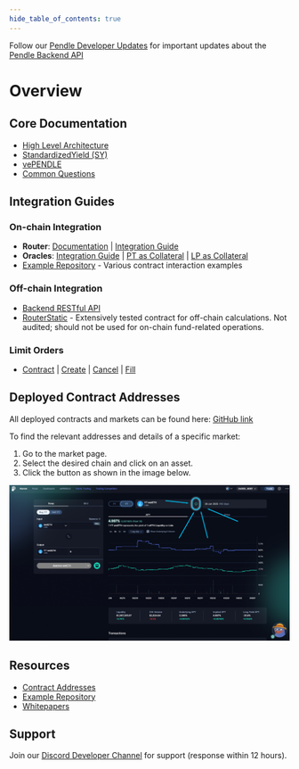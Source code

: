 ```yaml
---
hide_table_of_contents: true
---
```


Follow our [Pendle Developer Updates](https://t.me/pendledevelopers) for important updates about the [Pendle Backend API](https://api-v2.pendle.finance/core/docs)

# Overview

## Core Documentation
- [High Level Architecture](./HighLevelArchitecture.md)
- [StandardizedYield (SY)](./Contracts/StandardizedYield.md)
- [vePENDLE](./Contracts/vePENDLE.md)
- [Common Questions](./UncategorisedQuestions.md)

## Integration Guides

### On-chain Integration
- **Router**: [Documentation](./Contracts/PendleRouter.md) | [Integration Guide](./Backend/HowToIntegratePendleRouterToBuyAndSellPTsAndYTs.md)
- **Oracles**: [Integration Guide](./Oracles/HowToIntegratePtAndLpOracle.md) | [PT as Collateral](./Oracles/PTAsCollateral.md) | [LP as Collateral](./Oracles/LPAsCollateral.md)
- [Example Repository](https://github.com/pendle-finance/pendle-examples-public) - Various contract interaction examples

### Off-chain Integration
- [Backend RESTful API](./Backend/BackendAndHostedSDK#pendle-restful-api)
- [RouterStatic](./Backend/RouterStatic.md) - Extensively tested contract for off-chain calculations. Not audited; should not be used for on-chain fund-related operations.

### Limit Orders
- [Contract](./LimitOrder/LimitOrderContract.md) | [Create](./LimitOrder/CreateALimitOrder.md) | [Cancel](./LimitOrder/CancelOrders.md) | [Fill](./LimitOrder/FillALimitOrder.md)


## Deployed Contract Addresses

All deployed contracts and markets can be found here: [GitHub link](https://github.com/pendle-finance/pendle-core-v2-public/tree/main/deployments)

To find the relevant addresses and details of a specific market:

1. Go to the market page.
2. Select the desired chain and click on an asset.
3. Click the button as shown in the image below.

![Market Info](/img/ProtocolMechanics/market_info.png "Market Info")

## Resources
- [Contract Addresses](https://github.com/pendle-finance/pendle-core-v2-public/tree/main/deployments)
- [Example Repository](https://github.com/pendle-finance/pendle-examples-public)
- [Whitepapers](https://github.com/pendle-finance/pendle-v2-resources/tree/main/whitepapers)

## Support
Join our [Discord Developer Channel](https://pendle.finance/discord) for support (response within 12 hours).
